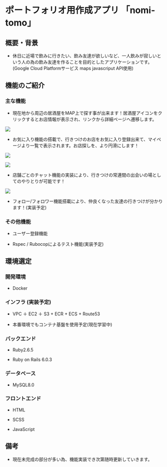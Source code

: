 # ポートフォリオ用作成アプリ  「nomi-tomo」

## 概要・背景
- 休日に近場で飲みに行きたい、飲み友達が欲しいなど、一人飲みが寂しいという人の為の飲み友達を作ることを目的としたアプリケーションです。(Google Cloud Platformサービス maps javascriput API使用)

## 機能のご紹介

### 主な機能
- 現在地から周辺の居酒屋をMAP上で探す事が出来ます！居酒屋アイコンをクリックするとお店情報が表示され、リンクから詳細ページへ遷移します。


![](https://user-images.githubusercontent.com/69718302/97077462-e020ad80-161e-11eb-82d1-bb74d5abecd0.png)



- お気に入り機能の搭載で、行きつけのお店をお気に入り登録出来て、マイページより一覧で表示されます。お店探しを、より円滑にします！

![](https://user-images.githubusercontent.com/69718302/97078275-26c5d600-1626-11eb-84f4-c82c620cb1fb.png)

![](https://user-images.githubusercontent.com/69718302/97077605-288c9b00-1620-11eb-9080-93a879a88d3c.png)


- 店舗ごとのチャット機能の実装により、行きつけの常連間の出会いの場としてのやりとりが可能です！

![](https://user-images.githubusercontent.com/69718302/97077967-2a0b9280-1623-11eb-9532-a81c13f25752.png)

- フォロー/フォロワー機能搭載により、仲良くなった友達の行きつけが分かります！(実装予定)

### その他機能

- ユーザー登録機能

- Rspec / Rubocopによるテスト機能(実装予定)

## 環境選定

### 開発環境

- Docker

### インフラ (実装予定)

- VPC ＋ EC2 ＋ S3 +  ECR + ECS + Route53

- 本番環境でもコンテナ基盤を使用予定(現在学習中)

### バックエンド

- Ruby2.6.5

- Ruby on Rails 6.0.3

### データベース

- MySQL8.0

### フロントエンド

- HTML

- SCSS

- JavaScript

## 備考

- 現在未完成の部分が多い為、機能実装でき次第随時更新していきます。